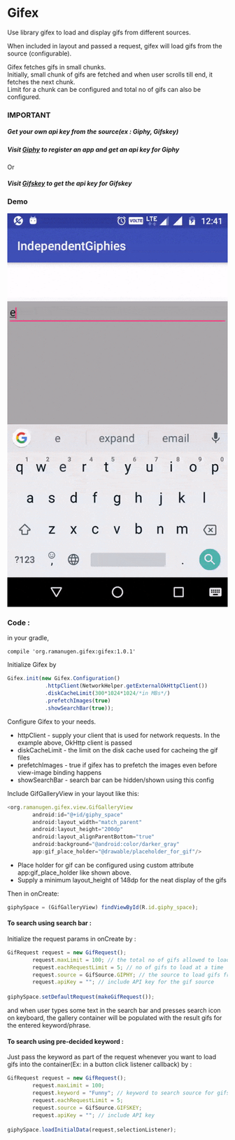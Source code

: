 # Gifex

Use library gifex to load and display gifs from different sources.

When included in layout and passed a request, gifex will load gifs from the source (configurable).

Gifex fetches gifs in small chunks.   
Initially, small chunk of gifs are fetched and when user scrolls till end, it fetches the next chunk.  
Limit for a chunk can be configured and total no of gifs can also be configured.

### IMPORTANT
##### Get your own api key from the source(ex : Giphy, Gifskey) 

##### Visit [Giphy](https://developers.giphy.com/) to register an app and get an api key for Giphy
Or                 
##### Visit [Gifskey](http://www.gifskey.com/getAPI/) to get the api key for Gifskey


### Demo
![alt text](demo_100.gif)

### Code :

in your gradle,   

```
compile 'org.ramanugen.gifex:gifex:1.0.1'
```

Initialize Gifex by

```javascript
Gifex.init(new Gifex.Configuration()
			.httpClient(NetworkHelper.getExternalOkHttpClient())
			.diskCacheLimit(300*1024*1024/*in MBs*/)
			.prefetchImages(true)
			.showSearchBar(true));
```	
Configure Gifex to your needs. 

- httpClient - supply your client that is used for network requests. In the example above, OkHttp client is passed
- diskCacheLimit - the limit on the disk cache used for cacheing the gif files
- prefetchImages - true if gifex has to prefetch the images even before view-image binding happens
- showSearchBar - search bar can be hidden/shown using this config

Include GifGalleryView in your layout like this:

```javascript
<org.ramanugen.gifex.view.GifGalleryView
        android:id="@+id/giphy_space"
        android:layout_width="match_parent"
        android:layout_height="200dp"
        android:layout_alignParentBottom="true"
        android:background="@android:color/darker_gray"
        app:gif_place_holder="@drawable/placeholder_for_gif"/>
```

- Place holder for gif can be configured using custom attribute app:gif_place_holder like shown above.
- Supply a minimum layout_height of 148dp for the neat display of the gifs


Then in onCreate: 
```javascript
giphySpace = (GifGalleryView) findViewById(R.id.giphy_space);
```

#### To search using search bar : 
Initialize the request params in onCreate by :

```javascript
GifRequest request = new GifRequest();
        request.maxLimit = 100; // the total no of gifs allowed to load
        request.eachRequestLimit = 5; // no of gifs to load at a time
        request.source = GifSource.GIPHY; // the source to load gifs from
        request.apiKey = ""; // include API key for the gif source
        
giphySpace.setDefaultRequest(makeGifRequest()); 
```

and when user types some text in the search bar and presses search icon on keyboard, 
the gallery container will be populated with the result gifs for the entered keyword/phrase.

#### To search using pre-decided keyword :
Just pass the keyword as part of the request whenever you want to load gifs 
into the container(Ex: in a button click listener callback) by :

```javascript
GifRequest request = new GifRequest();
        request.maxLimit = 100;
        request.keyword = "Funny"; // keyword to search source for gifs
        request.eachRequestLimit = 5;
        request.source = GifSource.GIFSKEY;
        request.apiKey = ""; // include API key
        
giphySpace.loadInitialData(request,selectionListener);
```

